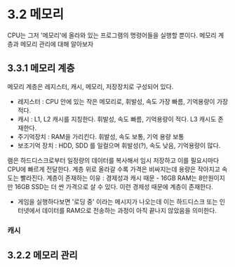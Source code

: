 # 3.2 메모리
CPU는 그저 '메모리'에 올라와 있는 프로그램의 명령어들을 실행할 뿐이다. 
메모리 계층과 메모리 관리에 대해 알아보자

## 3.3.1 메모리 계층
메모리 계층은 레지스터, 캐시, 메모리, 저장장치로 구성되어 있다. 

- 레지스터 : CPU 안에 있는 작은 메모리로, 휘발성, 속도 가장 빠름, 기억용량이 가장 적다. 
- 캐시 : L1, L2 캐시를 지칭한다. 휘발성, 속도 빠름, 기억용량이 적다. L3 캐시도 존재한다. 
- 주기억장치 : RAM을 가리킨다. 휘발성, 속도 보통, 기억 용량 보통
- 보조기억 장치 : HDD, SDD 를 일컬으며 휘발성(?), 속도 낮음, 기억용량이 많다.

램은 하드디스크로부터 일정량의 데이터를 복사해서 임시 저장하고 이를 필요시마다 CPU에 빠르게 전달한다. 
계층 위로 올라갈 수록 가격은 비싸지는데 용량은 작아지고 속도는 빨라진다. 
계층이 존재하는 이유 : 경제성과 캐시 때문
    - 16GB RAM는 8만원이지만 16GB SSD는 더 싼 가격으로 살 수 있다. 이런 경제성 때문에 계층이 존재한다. 

* 게임을 실행하다보면 '로딩 중' 이라는 메시지가 나오는데 이는 하드디스크 또는 인터넷에서 데이터를 RAM으로 전송하는 과정이 아직 끝나지 않았음을 의미한다.


### 캐시 





## 3.2.2 메모리 관리
